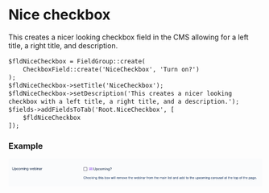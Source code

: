 # Nice checkbox

This creates a nicer looking checkbox field in the CMS allowing for a left title, a right title, and description.

```silverstripe
$fldNiceCheckbox = FieldGroup::create(
    CheckboxField::create('NiceCheckbox', 'Turn on?')
);
$fldNiceCheckbox->setTitle('NiceCheckbox');
$fldNiceCheckbox->setDescription('This creates a nicer looking checkbox with a left title, a right title, and a description.');
$fields->addFieldsToTab('Root.NiceCheckbox', [
    $fldNiceCheckbox
]);
```

### Example
![Nice checkbox](./img/nice-checkbox.png)
